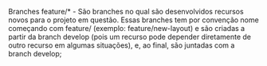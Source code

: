Branches feature/* - São branches no qual são desenvolvidos recursos novos para o projeto em questão. Essas branches tem por convenção nome começando com feature/ (exemplo: feature/new-layout) e são criadas a partir da branch develop (pois um recurso pode depender diretamente de outro recurso em algumas situações), e, ao final, são juntadas com a branch develop;
